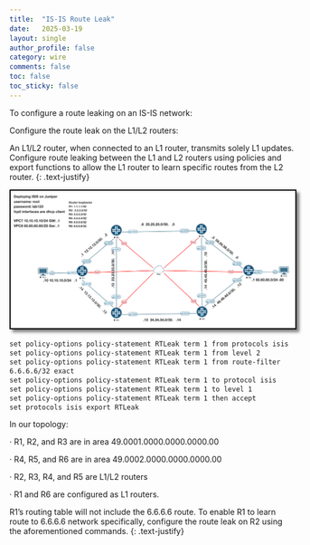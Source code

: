 ```yaml
---
title:  "IS-IS Route Leak"
date:   2025-03-19
layout: single
author_profile: false
category: wire
comments: false
toc: false
toc_sticky: false
---
```


To configure a route leaking on an IS-IS network:

Configure the route leak on the L1/L2 routers:

An L1/L2 router, when connected to an L1 router, transmits solely L1 updates. Configure route leaking between the L1 and L2 routers using policies and export functions to allow the L1 router to learn specific routes from the L2 router.
{: .text-justify}

<img src="/assets/images/isis.png" alt="ISIS topology" style="border: 2px solid black; box-shadow: 5px 5px 5px rgba(0, 0, 0, 0.5);"> 

```
set policy-options policy-statement RTLeak term 1 from protocols isis
set policy-options policy-statement RTLeak term 1 from level 2
set policy-options policy-statement RTLeak term 1 from route-filter 6.6.6.6/32 exact
set policy-options policy-statement RTLeak term 1 to protocol isis
set policy-options policy-statement RTLeak term 1 to level 1
set policy-options policy-statement RTLeak term 1 then accept
set protocols isis export RTLeak
```
In our topology:

·      R1, R2, and R3 are in area 49.0001.0000.0000.0000.00

·      R4, R5, and R6 are in area 49.0002.0000.0000.0000.00

·      R2, R3, R4, and R5 are L1/L2 routers

·      R1 and R6 are configured as L1 routers.


R1’s routing table will not include the 6.6.6.6 route. To enable R1 to learn route to 6.6.6.6 network specifically, configure the route leak on R2 using the aforementioned commands.
{: .text-justify}